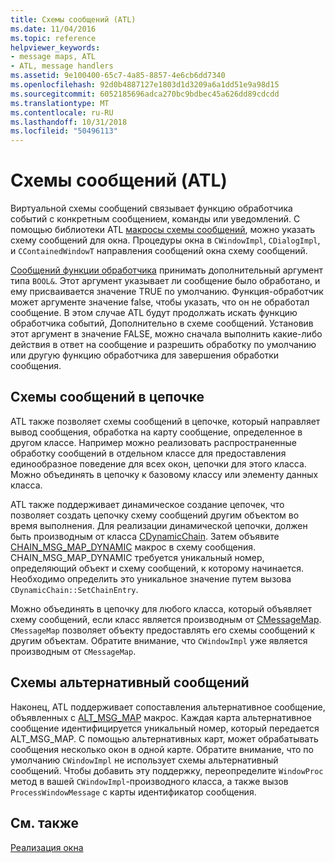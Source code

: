 ```yaml
---
title: Схемы сообщений (ATL)
ms.date: 11/04/2016
ms.topic: reference
helpviewer_keywords:
- message maps, ATL
- ATL, message handlers
ms.assetid: 9e100400-65c7-4a85-8857-4e6cb6dd7340
ms.openlocfilehash: 92d0b4887127e1803d1d3209a6a1dd51e9a98d15
ms.sourcegitcommit: 6052185696adca270bc9bdbec45a626dd89cdcdd
ms.translationtype: MT
ms.contentlocale: ru-RU
ms.lasthandoff: 10/31/2018
ms.locfileid: "50496113"
---
```

# <a name="message-maps-atl"></a>Схемы сообщений (ATL)

Виртуальной схемы сообщений связывает функцию обработчика событий с конкретным сообщением, команды или уведомлений. С помощью библиотеки ATL [макросы схемы сообщений](../atl/reference/message-map-macros-atl.md), можно указать схему сообщений для окна. Процедуры окна в `CWindowImpl`, `CDialogImpl`, и `CContainedWindowT` направления сообщений окна схему сообщений.

[Сообщений функции обработчика](../atl/message-handler-functions.md) принимать дополнительный аргумент типа `BOOL&`. Этот аргумент указывает ли сообщение было обработано, и ему присваивается значение TRUE по умолчанию. Функция-обработчик может аргументе значение false, чтобы указать, что он не обработал сообщение. В этом случае ATL будут продолжать искать функцию обработчика событий, Дополнительно в схеме сообщений. Установив этот аргумент в значение FALSE, можно сначала выполнить какие-либо действия в ответ на сообщение и разрешить обработку по умолчанию или другую функцию обработчика для завершения обработки сообщения.

## <a name="chained-message-maps"></a>Схемы сообщений в цепочке

ATL также позволяет схемы сообщений в цепочке, который направляет вывод сообщения, обработка на карту сообщение, определенное в другом классе. Например можно реализовать распространенные обработку сообщений в отдельном классе для предоставления единообразное поведение для всех окон, цепочки для этого класса. Можно объединять в цепочку к базовому классу или элементу данных класса.

ATL также поддерживает динамическое создание цепочек, что позволяет создать цепочку схему сообщений другим объектом во время выполнения. Для реализации динамической цепочки, должен быть производным от класса [CDynamicChain](../atl/reference/cdynamicchain-class.md). Затем объявите [CHAIN_MSG_MAP_DYNAMIC](reference/message-map-macros-atl.md#chain_msg_map_dynamic) макрос в схему сообщения. CHAIN_MSG_MAP_DYNAMIC требуется уникальный номер, определяющий объект и схему сообщений, к которому начинается. Необходимо определить это уникальное значение путем вызова `CDynamicChain::SetChainEntry`.

Можно объединять в цепочку для любого класса, который объявляет схему сообщений, если класс является производным от [CMessageMap](../atl/reference/cmessagemap-class.md). `CMessageMap` позволяет объекту предоставлять его схемы сообщений к другим объектам. Обратите внимание, что `CWindowImpl` уже является производным от `CMessageMap`.

## <a name="alternate-message-maps"></a>Схемы альтернативный сообщений

Наконец, ATL поддерживает сопоставления альтернативное сообщение, объявленных с [ALT_MSG_MAP](reference/message-map-macros-atl.md#alt_msg_map) макрос. Каждая карта альтернативное сообщение идентифицируется уникальный номер, который передается ALT_MSG_MAP. С помощью альтернативных карт, может обрабатывать сообщения несколько окон в одной карте. Обратите внимание, что по умолчанию `CWindowImpl` не использует схемы альтернативный сообщений. Чтобы добавить эту поддержку, переопределите `WindowProc` метод в вашей `CWindowImpl`-производного класса, а также вызов `ProcessWindowMessage` с карты идентификатор сообщения.

## <a name="see-also"></a>См. также

[Реализация окна](../atl/implementing-a-window.md)

